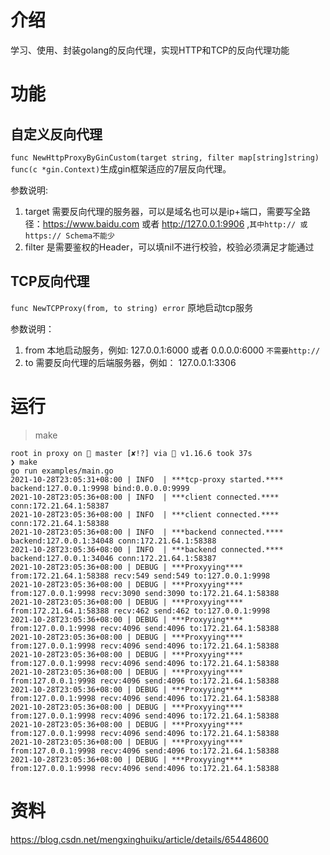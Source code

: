 # 介绍

学习、使用、封装golang的反向代理，实现HTTP和TCP的反向代理功能

# 功能

## 自定义反向代理

`func NewHttpProxyByGinCustom(target string, filter map[string]string) func(c *gin.Context)`生成gin框架适应的7层反向代理。

参数说明:

1. target 需要反向代理的服务器，可以是域名也可以是ip+端口，需要写全路径：https://www.baidu.com 或者 http://127.0.0.1:9906 ,`其中http:// 或 https:// Schema不能少`
2. filter 是需要鉴权的Header，可以填nil不进行校验，校验必须满足才能通过

## TCP反向代理

`func NewTCPProxy(from, to string) error` 原地启动tcp服务

参数说明：

1. from 本地启动服务，例如: 127.0.0.1:6000 或者 0.0.0.0:6000 `不需要http://`
2. to 需要反向代理的后端服务器，例如： 127.0.0.1:3306

# 运行

> make

```
root in proxy on  master [✘!?] via 🐹 v1.16.6 took 37s 
❯ make 
go run examples/main.go
2021-10-28T23:05:31+08:00 | INFO  | ***tcp-proxy started.**** backend:127.0.0.1:9998 bind:0.0.0.0:9999
2021-10-28T23:05:36+08:00 | INFO  | ***client connected.**** conn:172.21.64.1:58387
2021-10-28T23:05:36+08:00 | INFO  | ***client connected.**** conn:172.21.64.1:58388
2021-10-28T23:05:36+08:00 | INFO  | ***backend connected.**** backend:127.0.0.1:34048 conn:172.21.64.1:58388
2021-10-28T23:05:36+08:00 | INFO  | ***backend connected.**** backend:127.0.0.1:34046 conn:172.21.64.1:58387
2021-10-28T23:05:36+08:00 | DEBUG | ***Proxyying**** from:172.21.64.1:58388 recv:549 send:549 to:127.0.0.1:9998
2021-10-28T23:05:36+08:00 | DEBUG | ***Proxyying**** from:127.0.0.1:9998 recv:3090 send:3090 to:172.21.64.1:58388
2021-10-28T23:05:36+08:00 | DEBUG | ***Proxyying**** from:172.21.64.1:58388 recv:462 send:462 to:127.0.0.1:9998
2021-10-28T23:05:36+08:00 | DEBUG | ***Proxyying**** from:127.0.0.1:9998 recv:4096 send:4096 to:172.21.64.1:58388
2021-10-28T23:05:36+08:00 | DEBUG | ***Proxyying**** from:127.0.0.1:9998 recv:4096 send:4096 to:172.21.64.1:58388
2021-10-28T23:05:36+08:00 | DEBUG | ***Proxyying**** from:127.0.0.1:9998 recv:4096 send:4096 to:172.21.64.1:58388
2021-10-28T23:05:36+08:00 | DEBUG | ***Proxyying**** from:127.0.0.1:9998 recv:4096 send:4096 to:172.21.64.1:58388
2021-10-28T23:05:36+08:00 | DEBUG | ***Proxyying**** from:127.0.0.1:9998 recv:4096 send:4096 to:172.21.64.1:58388
2021-10-28T23:05:36+08:00 | DEBUG | ***Proxyying**** from:127.0.0.1:9998 recv:4096 send:4096 to:172.21.64.1:58388
2021-10-28T23:05:36+08:00 | DEBUG | ***Proxyying**** from:127.0.0.1:9998 recv:4096 send:4096 to:172.21.64.1:58388
2021-10-28T23:05:36+08:00 | DEBUG | ***Proxyying**** from:127.0.0.1:9998 recv:4096 send:4096 to:172.21.64.1:58388
2021-10-28T23:05:36+08:00 | DEBUG | ***Proxyying**** from:127.0.0.1:9998 recv:4096 send:4096 to:172.21.64.1:58388
```

# 资料

https://blog.csdn.net/mengxinghuiku/article/details/65448600
